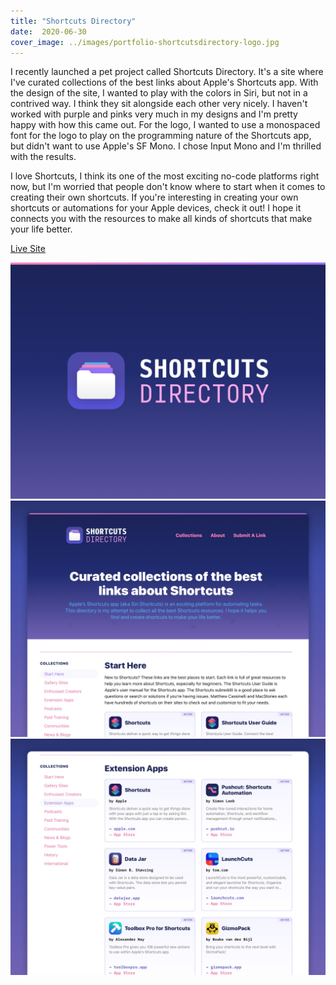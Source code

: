 ```yaml
---
title: "Shortcuts Directory"
date:  2020-06-30
cover_image: ../images/portfolio-shortcutsdirectory-logo.jpg
---
```


I recently launched a pet project called Shortcuts Directory. It's a site where I've curated collections of the best links about Apple's Shortcuts app. With the design of the site, I wanted to play with the colors in Siri, but not in a contrived way. I think they sit alongside each other very nicely. I haven't worked with purple and pinks very much in my designs and I'm pretty happy with how this came out. For the logo, I wanted to use a monospaced font for the logo to play on the programming nature of the Shortcuts app, but didn't want to use Apple's SF Mono. I chose Input Mono and I'm thrilled with the results.

I love Shortcuts, I think its one of the most exciting no-code platforms right now, but I'm worried that people don't know where to start when it comes to creating their own shortcuts. If you're interesting in creating your own shortcuts or automations for your Apple devices, check it out! I hope it connects you with the resources to make all kinds of shortcuts that make your life better.

<a class="btn btn-primary mb-32" target="_blank" href="https://shortcuts.directory">Live Site</a>

![Shortcuts Directory logo](../images/portfolio-shortcutsdirectory-logo.jpg)
![Screenshot of Shortcuts Directory website #1](../images/portfolio-shortcutsdirectory-site.jpg)
![Screenshot of Shortcuts Directory website #1](../images/portfolio-shortcutsdirectory-site2.jpg)
